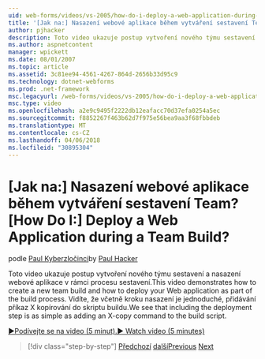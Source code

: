 ```yaml
---
uid: web-forms/videos/vs-2005/how-do-i-deploy-a-web-application-during-a-team-build
title: '[Jak na:] Nasazení webové aplikace během vytváření sestavení Team? | Microsoft Docs'
author: pjhacker
description: Toto video ukazuje postup vytvoření nového týmu sestavení a nasazení webové aplikace v rámci procesu sestavení. Vidíme, včetně deploym...
ms.author: aspnetcontent
manager: wpickett
ms.date: 08/01/2007
ms.topic: article
ms.assetid: 3c81ee94-4561-4267-864d-2656b33d95c9
ms.technology: dotnet-webforms
ms.prod: .net-framework
msc.legacyurl: /web-forms/videos/vs-2005/how-do-i-deploy-a-web-application-during-a-team-build
msc.type: video
ms.openlocfilehash: a2e9c9495f2222db12eafacc70d37efa0254a5ec
ms.sourcegitcommit: f8852267f463b62d7f975e56bea9aa3f68fbbdeb
ms.translationtype: MT
ms.contentlocale: cs-CZ
ms.lasthandoff: 04/06/2018
ms.locfileid: "30895304"
---
```

<a name="how-do-i-deploy-a-web-application-during-a-team-build"></a><span data-ttu-id="f117e-105">[Jak na:] Nasazení webové aplikace během vytváření sestavení Team?</span><span class="sxs-lookup"><span data-stu-id="f117e-105">[How Do I:] Deploy a Web Application during a Team Build?</span></span>
====================
<span data-ttu-id="f117e-106">podle [Paul Kyberzločinci](https://github.com/pjhacker)</span><span class="sxs-lookup"><span data-stu-id="f117e-106">by [Paul Hacker](https://github.com/pjhacker)</span></span>

<span data-ttu-id="f117e-107">Toto video ukazuje postup vytvoření nového týmu sestavení a nasazení webové aplikace v rámci procesu sestavení.</span><span class="sxs-lookup"><span data-stu-id="f117e-107">This video demonstrates how to create a new team build and how to deploy your Web application as part of the build process.</span></span> <span data-ttu-id="f117e-108">Vidíte, že včetně kroku nasazení je jednoduché, přidávání příkaz X kopírování do skriptu buildu.</span><span class="sxs-lookup"><span data-stu-id="f117e-108">We see that including the deployment step is as simple as adding an X-copy command to the build script.</span></span>

[<span data-ttu-id="f117e-109">&#9654;Podívejte se na video (5 minut).</span><span class="sxs-lookup"><span data-stu-id="f117e-109">&#9654; Watch video (5 minutes)</span></span>](https://channel9.msdn.com/Blogs/ASP-NET-Site-Videos/how-do-i-deploy-a-web-application-during-a-team-build)

> [!div class="step-by-step"]
> <span data-ttu-id="f117e-110">[Předchozí](how-do-i-automate-testing-using-team-build.md)
> [další](how-do-i-run-unit-tests-against-a-deployed-database.md)</span><span class="sxs-lookup"><span data-stu-id="f117e-110">[Previous](how-do-i-automate-testing-using-team-build.md)
[Next](how-do-i-run-unit-tests-against-a-deployed-database.md)</span></span>
